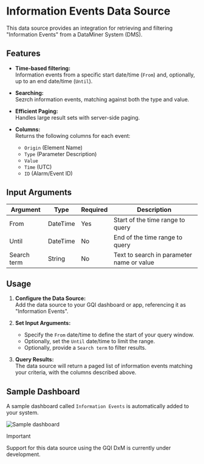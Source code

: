 # Information Events Data Source

This data source provides an integration for retrieving and filtering "Information Events" from a DataMiner System (DMS).

## Features

- **Time-based filtering:**  
  Information events from a specific start date/time (`From`) and, optionally, up to an end date/time (`Until`).

- **Searching:**  
  Sezrch information events, matching against both the type and value.

- **Efficient Paging:**  
  Handles large result sets with server-side paging.

- **Columns:**  
  Returns the following columns for each event:
  - `Origin` (Element Name)
  - `Type` (Parameter Description)
  - `Value`
  - `Time` (UTC)
  - `ID` (Alarm/Event ID)

## Input Arguments

| Argument      | Type      | Required | Description                                 |
|---------------|-----------|----------|---------------------------------------------|
| From          | DateTime  | Yes      | Start of the time range to query            |
| Until         | DateTime  | No       | End of the time range to query              |
| Search term   | String    | No       | Text to search in parameter name or value   |

## Usage

1. **Configure the Data Source:**  
   Add the data source to your GQI dashboard or app, referencing it as "Information Events".

2. **Set Input Arguments:**  
   - Specify the `From` date/time to define the start of your query window.
   - Optionally, set the `Until` date/time to limit the range.
   - Optionally, provide a `Search term` to filter results.

3. **Query Results:**  
   The data source will return a paged list of information events matching your criteria, with the columns described above.

## Sample Dashboard

A sample dashboard called `Information Events` is automatically added to your system.

![Sample dashboard]('../images/dashboard.png')

> [!Important]
> Support for this data source using the GQI DxM is currently under development.
